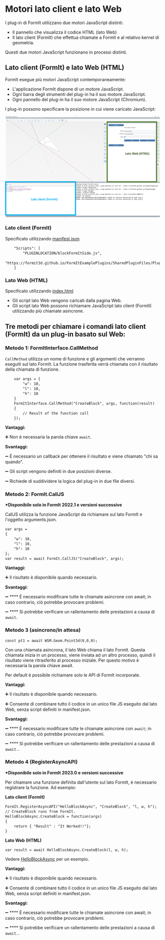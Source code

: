# Motori lato client e lato Web

I plug-in di FormIt utilizzano due motori JavaScript distinti:&#x20;

* Il pannello che visualizza il codice HTML (lato Web)
* Il lato client (FormIt) che effettua chiamate a FormIt e al relativo kernel di geometria.&#x20;

Questi due motori JavaScript funzionano in processi distinti.

## **Lato client (FormIt) e lato Web (HTML)**

FormIt esegue più motori JavaScript contemporaneamente:

* L'applicazione FormIt dispone di un motore JavaScript.
* Ogni barra degli strumenti del plug-in ha il suo motore JavaScript.
* Ogni pannello del plug-in ha il suo motore JavaScript (Chromium).

I plug-in possono specificare la posizione in cui viene caricato JavaScript:

![](../../../.gitbook/assets/d14.png)

### Lato client (FormIt)

Specificato utilizzando [manifest.json](https://github.com/FormIt3D/FormItExamplePlugins/blob/master/HelloBlockAsync/v23\_0/manifest.json#L8)

```
    "Scripts": [
        "PLUGINLOCATION/blockFormItSide.js",
        "https://formit3d.github.io/FormItExamplePlugins/SharedPluginFiles/PluginUtils18_0.js"
    ]

```

### Lato Web (HTML)

Specificato utilizzando [index.html](https://github.com/FormIt3D/FormItExamplePlugins/blob/master/HelloBlockAsync/v23\_0/index.html#L7)

* Gli script lato Web vengono caricati dalla pagina Web.
* Gli script lato Web possono richiamare JavaScript lato client (FormIt) utilizzando più chiamate asincrone.

## Tre metodi per chiamare i comandi lato client (FormIt) da un plug-in basato sul Web:

### Metodo 1: FormItInterface.CallMethod

`CallMethod` utilizza un nome di funzione e gli argomenti che verranno eseguiti sul lato FormIt.  La funzione trasferita verrà chiamata con il risultato della chiamata di funzione.

```
    var args = {
        "w": 10,
        "l": 10,
        "h": 10
    }
    FormItInterface.CallMethod("CreateBlock", args, function(result)
    {
        // Result of the function call
    });
```

**Vantaggi:**&#x20;

➕ Non è necessaria la parola chiave `await`.&#x20;

**Svantaggi:**&#x20;

➖ È necessario un callback per ottenere il risultato e viene chiamato "chi sa quando".&#x20;

➖ Gli script vengono definiti in due posizioni diverse.&#x20;

➖ Richiede di suddividere la logica del plug-in in due file diversi.

### **Metodo 2: FormIt.CallJS**&#x20;

**\*Disponibile solo in FormIt 2022.1 e versioni successive**

CallJS utilizza la funzione JavaScript da richiamare sul lato FormIt e l'oggetto arguments.json.

```
var args =
{
    "w": 10,
    "l": 10,
    "h": 10
};
var result = await FormIt.CallJS("CreateBlock", args);

```

**Vantaggi:**&#x20;

➕ Il risultato è disponibile quando necessario.

**Svantaggi:**&#x20;

➖ **** È necessario modificare tutte le chiamate asincrone con await; in caso contrario, ciò potrebbe provocare problemi.

➖ **** Si potrebbe verificare un rallentamento delle prestazioni a causa di `await`.

### **Metodo 3 (asincrono/in attesa)**

```
const pt1 = await WSM.Geom.Point3d(0,0,0);
```

Con una chiamata asincrona, il lato Web chiama il lato FormIt. Questa chiamata inizia in un processo, viene inviata ad un altro processo, quindi il risultato viene ritrasferito al processo iniziale. Per questo motivo è necessaria la parola chiave await.&#x20;

Per default è possibile richiamare solo le API di FormIt incorporate.

**Vantaggi:**&#x20;

➕ Il risultato è disponibile quando necessario.&#x20;

➕ Consente di combinare tutto il codice in un unico file JS eseguito dal lato Web, senza script definiti in manifest.json.

**Svantaggi:**&#x20;

➖ **** È necessario modificare tutte le chiamate asincrone con `await`; in caso contrario, ciò potrebbe provocare problemi.&#x20;

➖ **** Si potrebbe verificare un rallentamento delle prestazioni a causa di `await.`.

### Metodo 4 (RegisterAsyncAPI)&#x20;

**\*Disponibile solo in FormIt 2023.0 e versioni successive**&#x20;

Per chiamare una funzione definita dall'utente sul lato FormIt, è necessario registrare la funzione. Ad esempio:&#x20;

**Lato client (FormIt)**

```
FormIt.RegisterAsyncAPI("HelloBlockAsync", "CreateBlock", "l, w, h");
// CreateBlock runs from FormIt.
HelloBlockAsync.CreateBlock = function(args)
{
    return { "Result" : "It Worked!!"};
}
```

**Lato Web (HTML)**

```
var result = await HelloBlockAsync.CreateBlock(l, w, h);
```

Vedere [HelloBlockAsync](https://github.com/FormIt3D/FormItExamplePlugins/tree/master/HelloBlockAsync/v23\_0) per un esempio.

**Vantaggi:**&#x20;

➕ Il risultato è disponibile quando necessario.&#x20;

➕ Consente di combinare tutto il codice in un unico file JS eseguito dal lato Web, senza script definiti in manifest.json.

**Svantaggi:**&#x20;

➖ **** È necessario modificare tutte le chiamate asincrone con await; in caso contrario, ciò potrebbe provocare problemi.&#x20;

➖ **** Si potrebbe verificare un rallentamento delle prestazioni a causa di `await.`.

##
